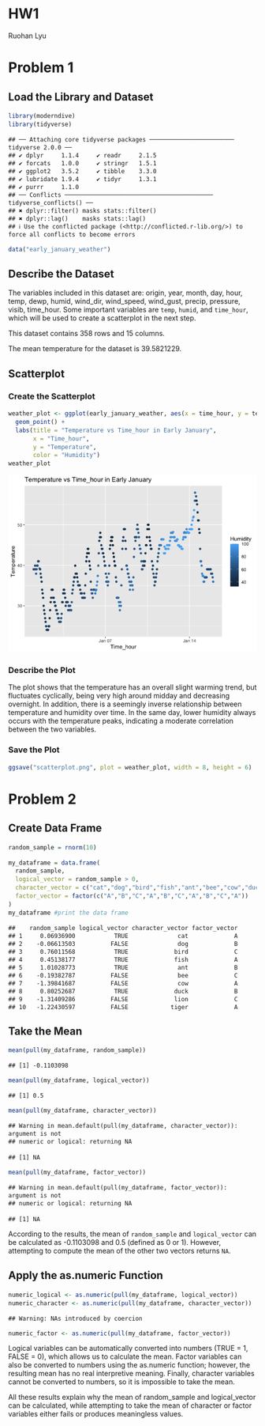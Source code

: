HW1
================
Ruohan Lyu

# Problem 1

## Load the Library and Dataset

``` r
library(moderndive)
library(tidyverse)
```

    ## ── Attaching core tidyverse packages ──────────────────────── tidyverse 2.0.0 ──
    ## ✔ dplyr     1.1.4     ✔ readr     2.1.5
    ## ✔ forcats   1.0.0     ✔ stringr   1.5.1
    ## ✔ ggplot2   3.5.2     ✔ tibble    3.3.0
    ## ✔ lubridate 1.9.4     ✔ tidyr     1.3.1
    ## ✔ purrr     1.1.0     
    ## ── Conflicts ────────────────────────────────────────── tidyverse_conflicts() ──
    ## ✖ dplyr::filter() masks stats::filter()
    ## ✖ dplyr::lag()    masks stats::lag()
    ## ℹ Use the conflicted package (<http://conflicted.r-lib.org/>) to force all conflicts to become errors

``` r
data("early_january_weather")
```

## Describe the Dataset

The variables included in this dataset are: origin, year, month, day,
hour, temp, dewp, humid, wind_dir, wind_speed, wind_gust, precip,
pressure, visib, time_hour. Some important variables are `temp`,
`humid`, and `time_hour`, which will be used to create a scatterplot in
the next step.

This dataset contains 358 rows and 15 columns.

The mean temperature for the dataset is 39.5821229.

## Scatterplot

### Create the Scatterplot

``` r
weather_plot <- ggplot(early_january_weather, aes(x = time_hour, y = temp, color = humid)) + 
  geom_point() + 
  labs(title = "Temperature vs Time_hour in Early January", 
       x = "Time_hour",
       y = "Temperature",
       color = "Humidity")
weather_plot
```

![](p8105_hw1_rl3610_files/figure-gfm/unnamed-chunk-2-1.png)<!-- -->

### Describe the Plot

The plot shows that the temperature has an overall slight warming trend,
but fluctuates cyclically, being very high around midday and decreasing
overnight. In addition, there is a seemingly inverse relationship
between temperature and humidity over time. In the same day, lower
humidity always occurs with the temperature peaks, indicating a moderate
correlation between the two variables.

### Save the Plot

``` r
ggsave("scatterplot.png", plot = weather_plot, width = 8, height = 6)
```

# Problem 2

## Create Data Frame

``` r
random_sample = rnorm(10)
```

``` r
my_dataframe = data.frame(
  random_sample,
  logical_vector = random_sample > 0,
  character_vector = c("cat","dog","bird","fish","ant","bee","cow","duck","lion","tiger"),
  factor_vector = factor(c("A","B","C","A","B","C","A","B","C","A"))
)
my_dataframe #print the data frame
```

    ##    random_sample logical_vector character_vector factor_vector
    ## 1     0.06936900           TRUE              cat             A
    ## 2    -0.06613503          FALSE              dog             B
    ## 3     0.76011568           TRUE             bird             C
    ## 4     0.45138177           TRUE             fish             A
    ## 5     1.01028773           TRUE              ant             B
    ## 6    -0.19382787          FALSE              bee             C
    ## 7    -1.39841687          FALSE              cow             A
    ## 8     0.80252687           TRUE             duck             B
    ## 9    -1.31409286          FALSE             lion             C
    ## 10   -1.22430597          FALSE            tiger             A

## Take the Mean

``` r
mean(pull(my_dataframe, random_sample))
```

    ## [1] -0.1103098

``` r
mean(pull(my_dataframe, logical_vector))
```

    ## [1] 0.5

``` r
mean(pull(my_dataframe, character_vector))
```

    ## Warning in mean.default(pull(my_dataframe, character_vector)): argument is not
    ## numeric or logical: returning NA

    ## [1] NA

``` r
mean(pull(my_dataframe, factor_vector))
```

    ## Warning in mean.default(pull(my_dataframe, factor_vector)): argument is not
    ## numeric or logical: returning NA

    ## [1] NA

According to the results, the mean of `random_sample` and
`logical_vector` can be calculated as -0.1103098 and 0.5 (defined as 0
or 1). However, attempting to compute the mean of the other two vectors
returns `NA`.

## Apply the as.numeric Function

``` r
numeric_logical <- as.numeric(pull(my_dataframe, logical_vector))
numeric_character <- as.numeric(pull(my_dataframe, character_vector))
```

    ## Warning: NAs introduced by coercion

``` r
numeric_factor <- as.numeric(pull(my_dataframe, factor_vector))
```

Logical variables can be automatically converted into numbers (TRUE = 1,
FALSE = 0), which allows us to calculate the mean. Factor variables can
also be converted to numbers using the as.numeric function; however, the
resulting mean has no real interpretive meaning. Finally, character
variables cannot be converted to numbers, so it is impossible to take
the mean.

All these results explain why the mean of random_sample and
logical_vector can be calculated, while attempting to take the mean of
character or factor variables either fails or produces meaningless
values.
